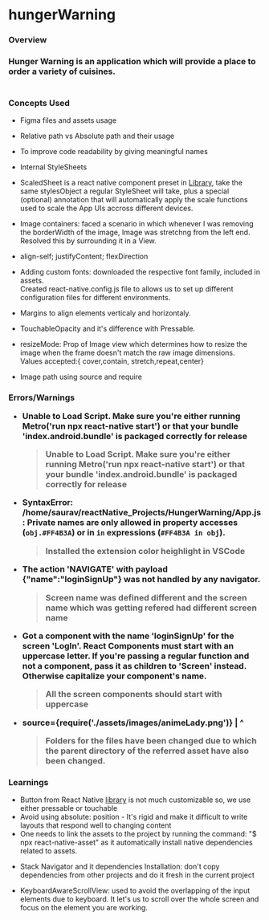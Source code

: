 # hungerWarning

<h3>Overview<h3>
Hunger Warning is an application which will provide a place to order a variety of cuisines.<br/>
<br/>

<h3>Concepts Used</h3>

- Figma files and assets usage
- Relative path vs Absolute path and their usage
- To improve code readability by giving meaningful names
- Internal StyleSheets
- ScaledSheet is a react native component preset in [Library](https://github.com/nirsky/react-native-size-matters), take the same stylesObject a regular StyleSheet will take, plus a special (optional) annotation that will automatically apply the scale functions used to scale the App UIs accross different devices.
- Image containers: faced a scenario in which whenever I was removing the borderWidth of the image, Image was stretchng from the left end. Resolved this by surrounding it in a View.<br/>
- align-self; justifyContent; flexDirection
- Adding custom fonts: downloaded the respective font family, included in assets.<br/>Created react-native.config.js file to allows us to set up different configuration files for different environments.
- Margins to align elements verticaly and horizontaly.

- TouchableOpacity and it's difference with Pressable.
- resizeMode: Prop of Image view which determines how to resize the image when the frame doesn't match the raw image dimensions. <br/>Values accepted:{ cover,contain, stretch,repeat,center}
- Image path using source and require

<h3>Errors/Warnings

- Unable to Load Script. Make sure you're either running Metro('run npx react-native start') or that your bundle 'index.android.bundle' is packaged correctly for release

  > Unable to Load Script. Make sure you're either running Metro('run npx react-native start') or that your bundle 'index.android.bundle' is packaged correctly for release

- SyntaxError: /home/saurav/reactNative_Projects/HungerWarning/App.js: Private names are only allowed in property accesses (`obj.#FF4B3A`) or in `in` expressions (`#FF4B3A in obj`).

  > Installed the extension color heighlight in VSCode

- The action 'NAVIGATE' with payload {"name":"loginSignUp"} was not handled by any navigator.
  > Screen name was defined different and the screen name which was getting refered had different screen name

* Got a component with the name 'loginSignUp' for the screen 'LogIn'. React Components must start with an uppercase letter. If you're passing a regular function and not a component, pass it as children to 'Screen' instead. Otherwise capitalize your component's name.
  > All the screen components should start with uppercase

- source={require('./assets/images/animeLady.png')}
  | ^
  > Folders for the files have been changed due to which the parent directory of the referred asset have also been changed.

<h3>Learnings</h3>

- Button from React Native [library](https://reactnative.dev/docs/button) is not much customizable so, we use either pressable or touchable
- Avoid using absolute: position - It's rigid and make it difficult to write layouts that respond well to changing content
- One needs to link the assets to the project by running the command: "$ npx react-native-asset" as it automatically install native dependencies related to assets.

* Stack Navigator and it dependencies Installation: don't copy dependencies from other projects and do it fresh in the current project

* KeyboardAwareScrollView: used to avoid the overlapping of the input elements due to keyboard. It let's us to scroll over the whole screen and focus on the element you are working.
